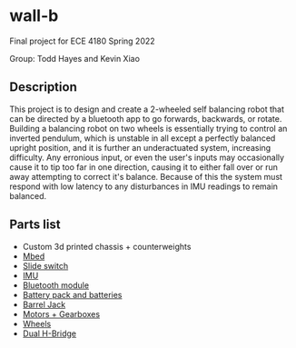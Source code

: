 # wall-b
Final project for ECE 4180 Spring 2022

Group: Todd Hayes and Kevin Xiao

## Description
This project is to design and create a 2-wheeled self balancing robot that can be directed by a bluetooth app to go forwards, backwards, or rotate. Building a balancing robot on two wheels is essentially trying to control an inverted pendulum, which is unstable in all except a perfectly balanced upright position, and it is further an underactuated system, increasing difficulty. Any erronious input, or even the user's inputs may occasionally cause it to tip too far in one direction, causing it to either fall over or run away attempting to correct it's balance. Because of this the system must respond with low latency to any disturbances in IMU readings to remain balanced.

## Parts list
- Custom 3d printed chassis + counterweights
- [Mbed](https://www.sparkfun.com/products/9564)
- [Slide switch](https://www.sparkfun.com/products/9609)
- [IMU](https://os.mbed.com/components/LSM9DS1-IMU)
- [Bluetooth module](https://os.mbed.com/users/4180_1/notebook/adafruit-bluefruit-le-uart-friend---bluetooth-low-)
- [Battery pack and batteries](https://www.sparkfun.com/products/9835)
- [Barrel Jack](https://www.sparkfun.com/products/10811)
- [Motors + Gearboxes](https://www.sparkfun.com/products/13302)
- [Wheels](https://www.sparkfun.com/products/13259)
- [Dual H-Bridge](https://www.sparkfun.com/products/14451)


